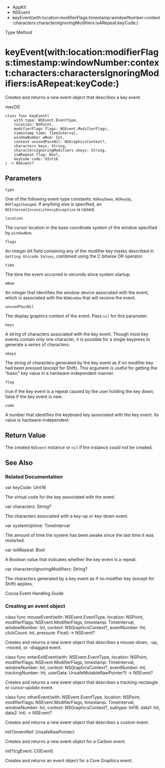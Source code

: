 

- AppKit
- NSEvent
-  keyEvent(with:location:modifierFlags:timestamp:windowNumber:context:characters:charactersIgnoringModifiers:isARepeat:keyCode:) 

Type Method

# keyEvent(with:location:modifierFlags:timestamp:windowNumber:context:characters:charactersIgnoringModifiers:isARepeat:keyCode:)

Creates and returns a new event object that describes a key event.

macOS

``` source
class func keyEvent(
    with type: NSEvent.EventType,
    location: NSPoint,
    modifierFlags flags: NSEvent.ModifierFlags,
    timestamp time: TimeInterval,
    windowNumber wNum: Int,
    context unusedPassNil: NSGraphicsContext?,
    characters keys: String,
    charactersIgnoringModifiers ukeys: String,
    isARepeat flag: Bool,
    keyCode code: UInt16
) -> NSEvent?
```

## Parameters 

`type`  

One of the following event-type constants: `NSKeyDown`, `NSKeyUp`, `NSFlagsChanged`. If anything else is specified, an `NSInternalInconsistencyException` is raised.

`location`  

The cursor location in the base coordinate system of the window specified by `windowNum`.

`flags`  

An integer bit field containing any of the modifier key masks described in `Getting Unicode Values`, combined using the C bitwise OR operator.

`time`  

The time the event occurred in seconds since system startup.

`wNum`  

An integer that identifies the window device associated with the event, which is associated with the `NSWindow` that will receive the event.

`unusedPassNil`  

The display graphics context of the event. Pass `nil` for this parameter.

`keys`  

A string of characters associated with the key event. Though most key events contain only one character, it is possible for a single keypress to generate a series of characters.

`ukeys`  

The string of characters generated by the key event as if no modifier key had been pressed (except for Shift). This argument is useful for getting the “basic” key value in a hardware-independent manner.

`flag`  

true if the key event is a repeat caused by the user holding the key down, false if the key event is new.

`code`  

A number that identifies the keyboard key associated with the key event. Its value is hardware-independent.

## Return Value

The created `NSEvent` instance or `nil` if the instance could not be created.

## See Also

### Related Documentation

var keyCode: UInt16

The virtual code for the key associated with the event.

var characters: String?

The characters associated with a key-up or key-down event.

var systemUptime: TimeInterval

The amount of time the system has been awake since the last time it was restarted.

var isARepeat: Bool

A Boolean value that indicates whether the key event is a repeat.

var charactersIgnoringModifiers: String?

The characters generated by a key event as if no modifier key (except for Shift) applies.

Cocoa Event Handling Guide

### Creating an event object

class func mouseEvent(with: NSEvent.EventType, location: NSPoint, modifierFlags: NSEvent.ModifierFlags, timestamp: TimeInterval, windowNumber: Int, context: NSGraphicsContext?, eventNumber: Int, clickCount: Int, pressure: Float) -> NSEvent?

Creates and returns a new event object that describes a mouse-down, -up, -moved, or -dragged event.

class func enterExitEvent(with: NSEvent.EventType, location: NSPoint, modifierFlags: NSEvent.ModifierFlags, timestamp: TimeInterval, windowNumber: Int, context: NSGraphicsContext?, eventNumber: Int, trackingNumber: Int, userData: UnsafeMutableRawPointer?) -> NSEvent?

Creates and returns a new event object that describes a tracking-rectangle or cursor-update event.

class func otherEvent(with: NSEvent.EventType, location: NSPoint, modifierFlags: NSEvent.ModifierFlags, timestamp: TimeInterval, windowNumber: Int, context: NSGraphicsContext?, subtype: Int16, data1: Int, data2: Int) -> NSEvent?

Creates and returns a new event object that describes a custom event.

init?(eventRef: UnsafeRawPointer)

Creates and returns a new event object for a Carbon event.

init?(cgEvent: CGEvent)

Creates and returns an event object for a Core Graphics event.

